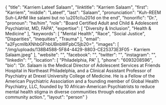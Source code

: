 {
  "title": "Karriem Lateef Salaam",
  "linktitle": "Karriem Salaam",
  "first": "Karriem",
  "middle": "Lateef",
  "last": "Salaam",
  "pronunciation": "Kuh-REEM Suh-LAHM like salami but no \u201ci\u201d on the end",
  "honorific": "Dr.",
  "pronoun": "he/him",
  "role": "Board Certified Adult and Child & Adolescent Psychiatrist, MD, FAPA",
  "expertise": [
    "Diversity & Inclusion",
    "Health & Medicine"
  ],
  "keywords": [
    "Mental Health",
    "Race",
    "Social Justice",
    "Disparities",
    "Inequities",
    "Trauma"
  ],
  "email": "a2FycmllbXNhbGFhbUBnbWFpbC5jb20=",
  "images": [
    "/img/uploads/138B4588-5F84-4429-8803-CE25373E3F05 - Karriem Salaam.jpeg"
  ],
  "website": "",
  "facebook": "",
  "twitter": "",
  "instagram": "",
  "linkedin": "",
  "location": [
    "Philadelphia, PA"
  ],
  "phone": "6093208596",
  "bio": "Dr. Salaam is the Medical Director of Adolescent Services at Friends Hospital in Northeast Philadelphia, and a Clinical Assistant Professor of Psychiatry at Drexel University College of Medicine. He is a Fellow of the American Psychiatric Association and a founding member of Global Health Psychiatry, LLC, founded by 10 African-American Psychiatrists to reduce mental health stigma in diverse communities through education and community action.",
  "layout": "person"
}
